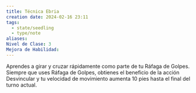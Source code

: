 ```yaml
---
title: Técnica Ebria
creation date: 2024-02-16 23:11
tags:
  - state/seedling
  - type/note
aliases: 
Nivel de Clase: 3
Mejora de Habilidad:
---
```

Aprendes a girar y cruzar rápidamente como parte de tu Ráfaga de Golpes. Siempre que uses Ráfaga de Golpes, obtienes el beneficio de la acción Desvincular y tu velocidad de movimiento aumenta 10 pies hasta el final del turno actual.

